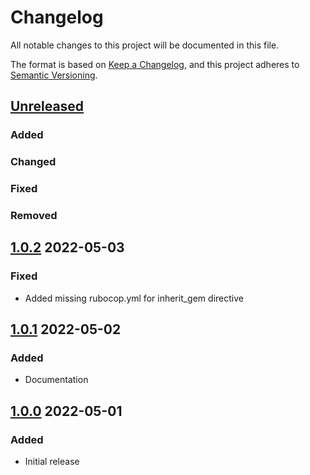 # Changelog
All notable changes to this project will be documented in this file.

The format is based on [Keep a Changelog](https://keepachangelog.com/en/1.0.0/),
and this project adheres to [Semantic Versioning](https://semver.org/spec/v2.0.0.html).

## [Unreleased]
### Added

### Changed

### Fixed

### Removed

## [1.0.2] 2022-05-03
### Fixed
* Added missing rubocop.yml for inherit_gem directive

## [1.0.1] 2022-05-02
### Added
* Documentation

## [1.0.0] 2022-05-01
### Added
* Initial release

[Unreleased]: https://github.com/rubocop-semver/rubocop-ruby2_3/compare/v1.0.2...HEAD
[1.0.2]: https://github.com/rubocop-semver/rubocop-ruby2_3/compare/v1.0.1...v1.0.2
[1.0.1]: https://github.com/rubocop-semver/rubocop-ruby2_3/compare/v1.0.0...v1.0.1
[1.0.0]: https://github.com/rubocop-semver/rubocop-ruby2_3/compare/496ae0431f229da4ce2ca472954773af32f27078...v1.0.0
